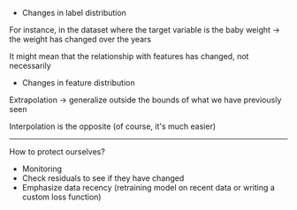 
- Changes in label distribution

For instance, in the dataset where the target variable is the baby weight -> the weight has changed over the years

It might mean that the relationship with features has changed, not necessarily

- Changes in feature distribution

Extrapolation -> generalize outside the bounds of what we have previously seen

Interpolation is the opposite (of course, it's much easier)

---

How to protect ourselves?

- Monitoring
- Check residuals to see if they have changed
- Emphasize data recency (retraining model on recent data or writing a custom loss function)



